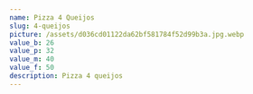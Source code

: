 ```yaml
---
name: Pizza 4 Queijos
slug: 4-queijos
picture: /assets/d036cd01122da62bf581784f52d99b3a.jpg.webp
value_b: 26
value_p: 32
value_m: 40
value_f: 50
description: Pizza 4 queijos
---
```

